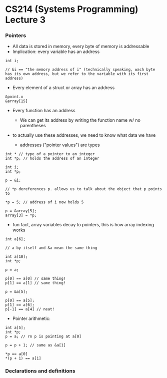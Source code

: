 # CS214 (Systems Programming) Lecture 3

### Pointers
- All data is stored in memory, every byte of memory is addressable
- Implication: every variable has an address

```
int i;

// &i == "the memory address of i" (technically speaking, wach byte has its own address, but we refer to the variable with its first address)
```
- Every element of a struct or array has an address
```
&point.x
&array[15]
```

- Every function has an address
    - We can get its address by writing the function name w/ no parentheses

- to actually use these addresses, we need to know what data we have
    - addresses ("pointer values") are types

```
int * // type of a pointer to an integer
int *p; // holds the address of an integer

int i;
int *p;

p = &i;

// *p dereferences p. allows us to talk about the object that p points to

*p = 5; // address of i now holds 5

p = &array[5];
array[3] = *p;
```
- fun fact, array variables decay to pointers, this is how array indexing works
```
int a[6];

// a by itself and &a mean the same thing

int a[10];
int *p;

p = a;

p[0] == a[0] // same thing!
p[1] == a[1] // same thing!

p = &a[5];

p[0] == a[5];
p[1] == a[6];
p[-1] == a[4] // neat!
```

- Pointer arithmetic:
```
int a[5];
int *p;
p = a; // rn p is pointing at a[0]

p = p + 1; // same as &a[1]

*p == a[0]
*(p + 1) == a[1]

```


### Declarations and definitions


